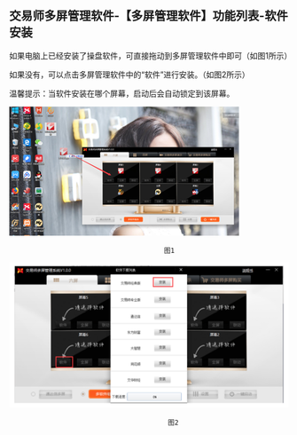 ## 交易师多屏管理软件-【多屏管理软件】功能列表-软件安装

如果电脑上已经安装了操盘软件，可直接拖动到多屏管理软件中即可（如图1所示）

如果没有，可以点击多屏管理软件中的“软件”进行安装。（如图2所示）

温馨提示：当软件安装在哪个屏幕，启动后会自动锁定到该屏幕。

![image.png](/assets/110211.png)

                                           图1



![image.png](/assets/110212.png)

                                            图2  